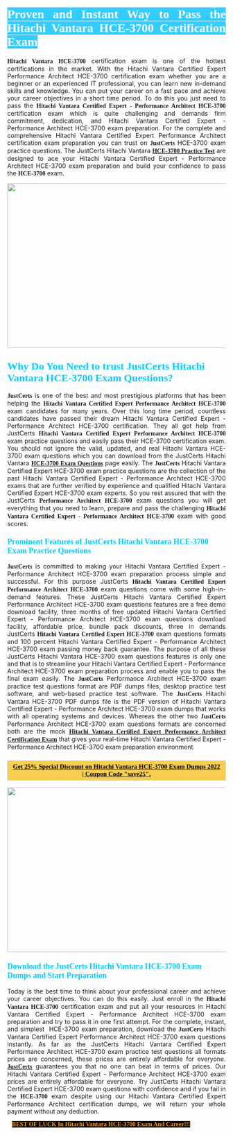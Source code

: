 <h1 style="text-align: justify;"><span style="color:#ffffff;"><span style="font-family:Georgia,serif;"><strong><span style="background-color:#33ccff;">Proven and Instant Way to Pass the Hitachi Vantara HCE-3700 Certification Exam</span></strong></span></span></h1>

<p style="text-align: justify;"><span style="font-family:Georgia,serif;"><strong>Hitachi Vantara HCE-3700</strong></span> certification exam is one of the hottest certifications in the market. With the Hitachi Vantara Certified Expert Performance Architect HCE-3700 certification exam whether you are a beginner or an experienced IT professional, you can learn new in-demand skills and knowledge. You can put your career on a fast pace and achieve your career objectives in a short time period. To do this you just need to pass the <span style="font-family:Georgia,serif;"><strong>Hitachi Vantara Certified Expert - Performance Architect HCE-3700</strong></span> certification exam which is quite challenging and demands firm commitment, dedication, and Hitachi Vantara Certified Expert - Performance Architect HCE-3700 exam preparation. For the complete and comprehensive Hitachi Vantara Certified Expert Performance Architect certification exam preparation you can trust on <span style="font-size:14px;"><span style="font-family:Georgia,serif;"><strong>JustCerts</strong></span></span> HCE-3700 exam practice questions. The JustCerts Hitachi Vantara <span style="font-family:Georgia,serif;"><strong><a href="https://www.justcerts.com/hitachi-vantara/hce-3700-practice-questions.html">HCE-3700 Practice Test</a></strong></span> are designed to ace your Hitachi Vantara Certified Expert - Performance Architect HCE-3700 exam preparation and build your confidence to pass the <span style="font-family:Georgia,serif;"><strong> HCE-3700</strong></span> exam.</p>

<p style="text-align: center;"><a href="https://www.justcerts.com/hitachi-vantara/hce-3700-practice-questions.html"><img alt="" src="https://i.imgur.com/jVK0eNK.jpg" style="width: 720px; height: 380px;" /></a></p>

<h2 style="margin-right:0in; margin-left:0in"><span style="color:#00ccff;"><span style="font-family:Georgia,serif;"><strong><span style="font-size:18pt">Why Do You Need to trust JustCerts Hitachi Vantara HCE-3700 Exam Questions?</span></strong></span></span></h2>

<p style="text-align: justify;"><span style="font-size:14px;"><span style="font-family:Georgia,serif;"><strong>JustCerts</strong></span></span> is one of the best and most prestigious platforms that has been helping the <span style="font-family:Georgia,serif;"><strong>Hitachi Vantara Certified Expert Performance Architect HCE-3700</strong></span> exam candidates for many years. Over this long time period, countless candidates have passed their dream Hitachi Vantara Certified Expert - Performance Architect HCE-3700 certification. They all got help from JustCerts <span style="font-family:Georgia,serif;"><strong>Hitachi Vantara Certified Expert Performance Architect HCE-3700</strong></span> exam practice questions and easily pass their HCE-3700 certification exam. You should not ignore the valid, updated, and real Hitachi Vantara HCE-3700 exam questions which you can download from the JustCerts Hitachi Vantara <a href="https://www.justcerts.com/hitachi-vantara/hce-3700-practice-questions.html"><span style="font-family:Georgia,serif;"><strong>HCE-3700 Exam Questions</strong></span></a> page easily. The <span style="font-size:14px;"><span style="font-family:Georgia,serif;"><strong>JustCerts</strong></span></span> Hitachi Vantara Certified Expert HCE-3700 exam practice questions are the collection of the past Hitachi Vantara Certified Expert - Performance Architect HCE-3700 exams that are further verified by experience and qualified Hitachi Vantara Certified Expert HCE-3700 exam experts. So you rest assured that with the JustCerts <span style="font-family:Georgia,serif;"><strong>Performance Architect HCE-3700</strong></span> exam questions you will get everything that you need to learn, prepare and pass the challenging <span style="font-family:Georgia,serif;"><strong>Hitachi Vantara Certified Expert - Performance Architect HCE-3700</strong></span> exam with good scores.</p>

<h3 style="margin-right:0in; margin-left:0in"><span style="color:#00ccff;"><span style="font-family:Georgia,serif;"><strong><span style="font-size:13.5pt">Prominent Features of JustCerts Hitachi Vantara HCE-3700 Exam Practice Questions</span></strong></span></span></h3>

<p style="text-align: justify;"><span style="font-size:14px;"><span style="font-family:Georgia,serif;"><strong>JustCerts</strong></span></span> is committed to making your Hitachi Vantara Certified Expert - Performance Architect HCE-3700 exam preparation process simple and successful. For this purpose JustCerts <span style="font-family:Georgia,serif;"><strong>Hitachi Vantara Certified Expert Performance Architect HCE-3700</strong></span> exam questions come with some high-in-demand features. These JustCerts Hitachi Vantara Certified Expert Performance Architect HCE-3700 exam questions features are a free demo download facility, three months of free updated Hitachi Vantara Certified Expert - Performance Architect HCE-3700 exam questions download facility, affordable price, bundle pack discounts, three in demands JustCerts <span style="font-family:Georgia,serif;"><strong>Hitachi Vantara Certified Expert HCE-3700</strong></span> exam questions formats and 100 percent Hitachi Vantara Certified Expert - Performance Architect HCE-3700 exam passing money back guarantee. The purpose of all these JustCerts Hitachi Vantara HCE-3700 exam questions features is only one and that is to streamline your Hitachi Vantara Certified Expert - Performance Architect HCE-3700 exam preparation process and enable you to pass the final exam easily. The <span style="font-size:14px;"><span style="font-family:Georgia,serif;"><strong>JustCerts</strong></span></span> Performance Architect HCE-3700 exam practice test questions format are PDF dumps files, desktop practice test software, and web-based practice test software. The <span style="font-size:14px;"><span style="font-family:Georgia,serif;"><strong>JustCerts</strong></span></span> Hitachi Vantara HCE-3700 PDF dumps file is the PDF version of Hitachi Vantara Certified Expert - Performance Architect HCE-3700 exam dumps that works with all operating systems and devices. Whereas the other two <span style="font-family:Georgia,serif;"><span style="font-size:14px;"><strong>JustCerts</strong></span></span> Performance Architect HCE-3700 exam questions formats are concerned both are the mock <a href="https://www.justcerts.com/hitachi-vantara/hitachi-vantara-certified-expert-certification-exams.html"><span style="font-family:Georgia,serif;"><strong>Hitachi Vantara Certified Expert Performance Architect Certification Exam</strong></span></a> that gives your real-time Hitachi Vantara Certified Expert - Performance Architect HCE-3700 exam preparation environment.</p>

<h3 style="background: rgb(247, 206, 80); border: 1px solid rgb(204, 204, 204); padding: 5px 10px; text-align: center;"><span style="font-family:Georgia,serif;"><u><span style="color:#000000;"><span style="font-size:11pt;"><span style="line-height:normal;"><b><span cambria="">Get 25% Special Discount on Hitachi Vantara HCE-3700 Exam Dumps 2022 | Coupon Code "save25".</span></b></span></span></span></u></span></h3>

<p style="text-align: center;"><a href="https://www.justcerts.com/hitachi-vantara/hce-3700-practice-questions.html"><img alt="" src="https://i.imgur.com/ILNYM6U.jpg" style="width: 720px; height: 380px;" /></a></p>

<h3 style="margin-right:0in; margin-left:0in"><span style="color:#00ccff;"><span style="font-family:Georgia,serif;"><strong><span style="font-size:13.5pt">Download the JustCerts Hitachi Vantara HCE-3700 Exam Dumps and Start Preparation</span></strong></span></span></h3>

<p style="text-align: justify;">Today is the best time to think about your professional career and achieve your career objectives. You can do this easily. Just enroll in the <span style="font-family:Georgia,serif;"><strong>Hitachi Vantara HCE-3700</strong></span> certification exam and put all your resources in Hitachi Vantara Certified Expert - Performance Architect HCE-3700 exam preparation and try to pass it in one first attempt. For the complete, instant, and simplest  HCE-3700 exam preparation, download the <span style="font-size:14px;"><span style="font-family:Georgia,serif;"><strong>JustCerts</strong></span></span> Hitachi Vantara Certified Expert Performance Architect HCE-3700 exam questions instantly. As far as the JustCerts Hitachi Vantara Certified Expert Performance Architect HCE-3700 exam practice test questions all formats prices are concerned, these prices are entirely affordable for everyone. <a href="https://www.justcerts.com/"><span style="font-size:14px;"><span style="font-family:Georgia,serif;"><strong>JustCerts</strong></span></span></a> guarantees you that no one can beat in terms of prices. Our Hitachi Vantara Certified Expert - Performance Architect HCE-3700 exam prices are entirely affordable for everyone. Try JustCerts Hitachi Vantara Certified Expert HCE-3700 exam questions with confidence and if you fail in the <span style="font-family:Georgia,serif;"><strong> HCE-3700</strong></span> exam despite using our Hitachi Vantara Certified Expert Performance Architect certification dumps, we will return your whole payment without any deduction.</p>

<p style="text-align:justify; margin:0in 8pt"><span style="color:#f39c12;"><span style="font-size:14px;"><span style="font-family:Georgia,serif;"><strong><span style="line-height:107%"><span style="background-color:#000000;">BEST OF LUCK In Hitachi Vantara HCE-3700 Exam And Career!!!</span></span></strong></span></span></span></p>
